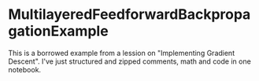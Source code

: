 # MultilayeredFeedforwardBackpropagationExample
This is a borrowed example from a lession on "Implementing Gradient Descent". I've just structured and zipped comments, math and code in one notebook.
